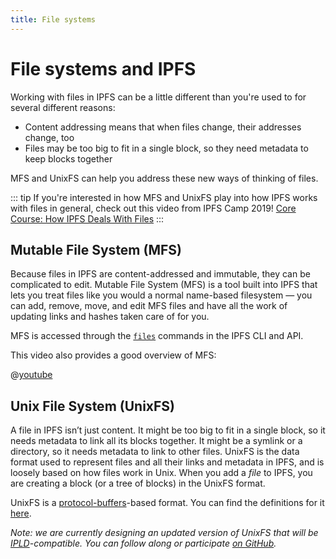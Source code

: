 ```yaml
---
title: File systems
---
```


# File systems and IPFS

Working with files in IPFS can be a little different than you're used to for several different reasons:

- Content addressing means that when files change, their addresses change, too
- Files may be too big to fit in a single block, so they need metadata to keep blocks together

MFS and UnixFS can help you address these new ways of thinking of files.

::: tip
If you're interested in how MFS and UnixFS play into how IPFS works with files in general, check out this video from IPFS Camp 2019! [Core Course: How IPFS Deals With Files](https://www.youtube.com/watch?v=Z5zNPwMDYGg)
:::

## Mutable File System (MFS)

Because files in IPFS are content-addressed and immutable, they can be complicated to edit. Mutable File System (MFS) is a tool built into IPFS that lets you treat files like you would a normal name-based filesystem — you can add, remove, move, and edit MFS files and have all the work of updating links and hashes taken care of for you.

MFS is accessed through the [`files`](/reference/api/cli/#ipfs-files) commands in the IPFS CLI and API.

<!-- TODO: add some examples to demonstrate how to use MFS, e.g. creating a directory, adding a file, checking the hash, editing the file, and checking the hash again. -->

This video also provides a good overview of MFS:

@[youtube](FX_AXNDsZ9k)

## Unix File System (UnixFS)

A file in IPFS isn’t just content. It might be too big to fit in a single block, so it needs metadata to link all its blocks together. It might be a symlink or a directory, so it needs metadata to link to other files. UnixFS is the data format used to represent files and all their links and metadata in IPFS, and is loosely based on how files work in Unix. When you add a _file_ to IPFS, you are creating a block (or a tree of blocks) in the UnixFS format.

UnixFS is a [protocol-buffers](https://developers.google.com/protocol-buffers/)-based format. You can find the definitions for it [here](https://github.com/ipfs/go-unixfs/blob/master/pb/unixfs.proto).

_Note: we are currently designing an updated version of UnixFS that will be [IPLD](https://ipld.io)-compatible. You can follow along or participate [on GitHub](https://github.com/ipfs/unixfs-v2)._
